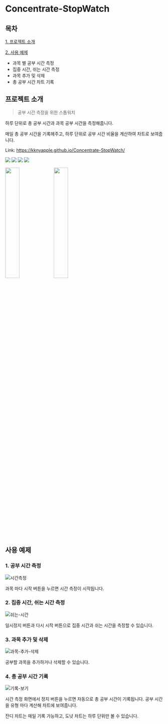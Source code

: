 # Concentrate-StopWatch

## 목차

[1. 프로젝트 소개](#프로젝트-소개)

[2. 사용 예제](#사용-예제)

- 과목 별 공부 시간 측정
- 집중 시간, 쉬는 시간 측정
- 과목 추가 및 삭제
- 총 공부 시간 차트 기록

## 프로젝트 소개

> 공부 시간 측정을 위한 스톱워치

하루 단위로 총 공부 시간과 과목 공부 시간을 측정해줍니다.

매일 총 공부 시간을 기록헤주고, 하루 단위로 공부 시간 비율을 계산하여 차트로 보여줍니다.

Link: https://kknyapple.github.io/Concentrate-StopWatch/

<img src="https://img.shields.io/badge/react-61DAFB?style=for-the-badge&logo=react&logoColor=black"> <img src="https://img.shields.io/badge/Typescript-3178C6?style=for-the-badge&logo=typescript&logoColor=white"/> <img src="https://img.shields.io/badge/styled components-DB7093?style=for-the-badge&logo=styled-components&logoColor=white"/> <img src="https://user-images.githubusercontent.com/72698829/226164770-4da7ea6c-995a-49fe-94af-497195fdd645.png"/>

<img src="https://user-images.githubusercontent.com/72698829/228579850-c57a4ca4-df7e-4d01-821c-1c1c7a8eda55.png" width=30%/> <img src="https://user-images.githubusercontent.com/72698829/228582914-b11f9840-461d-4f9f-9439-3df27f21c13b.png" width=30%/>

## 사용 예제

### 1️. 공부 시간 측정

![시간측정](https://user-images.githubusercontent.com/72698829/228579728-ddd6ecc5-3919-4162-9700-d53ce7065b90.gif)

과목 마다 시작 버튼을 누르면 시간 측정이 시작됩니다.

### 2️. 집중 시간, 쉬는 시간 측정

![쉬는-시간](https://user-images.githubusercontent.com/72698829/228579758-976bc4b6-9488-4e2d-81b8-4ce000743fd1.gif)

일시정지 버튼과 다시 시작 버튼으로 집중 시간과 쉬는 시간을 측정할 수 있습니다.

### 3️. 과목 추가 및 삭제

![과목-추가-삭제](https://user-images.githubusercontent.com/72698829/228579793-61d3db28-feb5-4640-936b-95d259622b48.gif)

공부할 과목을 추가하거나 삭제할 수 있습니다.

### 4️. 총 공부 시간 기록

![기록-보기](https://user-images.githubusercontent.com/72698829/228579808-1c82e48e-f7b4-4cb6-b59d-b9530ea2e12c.gif)

시간 측정 화면에서 정지 버튼을 누르면 자동으로 총 공부 시간이 기록됩니다. 공부 시간을 유형 마다 계산해 차트에 보여줍니다.

잔디 차트는 매일 기록 가능하고, 도넛 차트는 하루 단위만 볼 수 있습니다.
